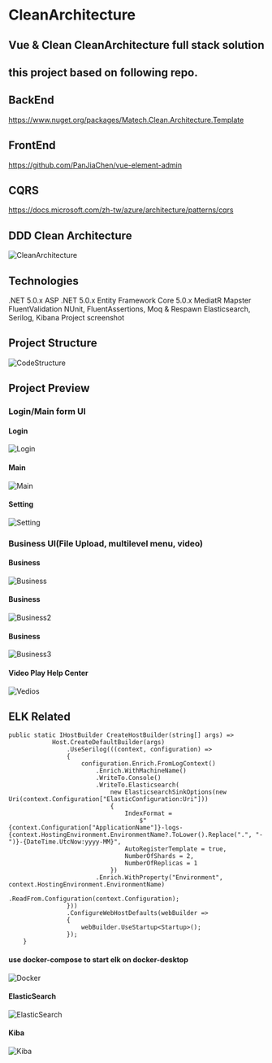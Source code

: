 # CleanArchitecture
## Vue & Clean CleanArchitecture full stack solution

## this project based on following repo.
## BackEnd
https://www.nuget.org/packages/Matech.Clean.Architecture.Template

## FrontEnd
https://github.com/PanJiaChen/vue-element-admin


## CQRS
https://docs.microsoft.com/zh-tw/azure/architecture/patterns/cqrs

## DDD Clean Architecture
![CleanArchitecture](https://github.com/MorningstarJerry/CleanArchitecture/blob/main/ScreenShots/CleanArchitecture.png)

## Technologies
.NET 5.0.x
ASP .NET 5.0.x
Entity Framework Core 5.0.x
MediatR
Mapster
FluentValidation
NUnit, FluentAssertions, Moq & Respawn
Elasticsearch, Serilog, Kibana
Project screenshot

## Project Structure
![CodeStructure](https://github.com/MorningstarJerry/CleanArchitecture/blob/main/ScreenShots/CodeStructure.png)

## Project Preview
### Login/Main form UI
#### Login
![Login](https://github.com/MorningstarJerry/CleanArchitecture/blob/main/ScreenShots/Login.png)
#### Main
![Main](https://github.com/MorningstarJerry/CleanArchitecture/blob/main/ScreenShots/Main.png)
#### Setting
![Setting](https://github.com/MorningstarJerry/CleanArchitecture/blob/main/ScreenShots/Setting.png)

### Business UI(File Upload, multilevel menu, video)
#### Business
![Business](https://github.com/MorningstarJerry/CleanArchitecture/blob/main/ScreenShots/Business.png)
#### Business
![Business2](https://github.com/MorningstarJerry/CleanArchitecture/blob/main/ScreenShots/Business2.png)
#### Business
![Business3](https://github.com/MorningstarJerry/CleanArchitecture/blob/main/ScreenShots/Business3.png)
#### Video Play Help Center
![Vedios](https://github.com/MorningstarJerry/CleanArchitecture/blob/main/ScreenShots/Vedios.png)


## ELK Related
```
public static IHostBuilder CreateHostBuilder(string[] args) =>
            Host.CreateDefaultBuilder(args)
                .UseSerilog(((context, configuration) =>
                {
                    configuration.Enrich.FromLogContext()
                        .Enrich.WithMachineName()
                        .WriteTo.Console()
                        .WriteTo.Elasticsearch(
                            new ElasticsearchSinkOptions(new Uri(context.Configuration["ElasticConfiguration:Uri"]))
                            {
                                IndexFormat =
                                    $"{context.Configuration["ApplicationName"]}-logs-{context.HostingEnvironment.EnvironmentName?.ToLower().Replace(".", "-")}-{DateTime.UtcNow:yyyy-MM}",
                                AutoRegisterTemplate = true,
                                NumberOfShards = 2,
                                NumberOfReplicas = 1
                            })
                        .Enrich.WithProperty("Environment", context.HostingEnvironment.EnvironmentName)
                        .ReadFrom.Configuration(context.Configuration);
                }))
                .ConfigureWebHostDefaults(webBuilder =>
                {
                    webBuilder.UseStartup<Startup>();
                });
    }
```

#### use docker-compose to start elk on docker-desktop
![Docker](https://github.com/MorningstarJerry/CleanArchitecture/blob/main/ScreenShots/Docker.png)

#### ElasticSearch
![ElasticSearch](https://github.com/MorningstarJerry/CleanArchitecture/blob/main/ScreenShots/ElasticSearch.png)

#### Kiba
![Kiba](https://github.com/MorningstarJerry/CleanArchitecture/blob/main/ScreenShots/Kiba.png)
